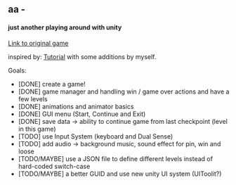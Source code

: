 ## aa -
#### just another playing around with unity
[Link to original game](https://apps.apple.com/us/app/aa/id905852173)


inspired by: [Tutorial](https://www.youtube.com/watch?v=nKBUIaZcv3U) with some additions by myself.

Goals:
- [DONE] create a game!
- [DONE] game manager and handling win / game over actions and have a few levels
- [DONE] animations and animator basics
- [DONE] GUI menu (Start, Continue and Exit)
- [DONE] save data -> ability to continue game from last checkpoint (level in this game)
- [TODO] use Input System (keyboard and Dual Sense)
- [TODO] add audio -> background music, sound effect for pin, win and loose
- [TODO/MAYBE] use a JSON file to define different levels instead of hard-coded switch-case
- [TODO/MAYBE] a better GUID and use new unity UI system (UIToolit?)
